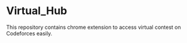 # Virtual_Hub
This repository contains chrome extension to access virtual contest on Codeforces easily.
